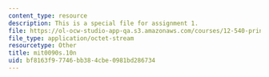 ```yaml
---
content_type: resource
description: This is a special file for assignment 1.
file: https://ol-ocw-studio-app-qa.s3.amazonaws.com/courses/12-540-principles-of-the-global-positioning-system-spring-2012/bf8163f97746bb384cbe0981bd286734_mit0090s.10n
file_type: application/octet-stream
resourcetype: Other
title: mit0090s.10n
uid: bf8163f9-7746-bb38-4cbe-0981bd286734
---
```

